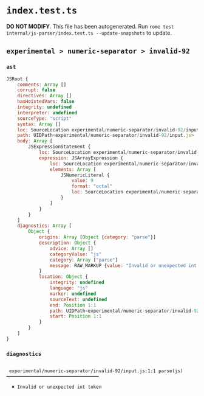 # `index.test.ts`

**DO NOT MODIFY**. This file has been autogenerated. Run `rome test internal/js-parser/index.test.ts --update-snapshots` to update.

## `experimental > numeric-separator > invalid-92`

### `ast`

```javascript
JSRoot {
	comments: Array []
	corrupt: false
	directives: Array []
	hasHoistedVars: false
	integrity: undefined
	interpreter: undefined
	sourceType: "script"
	syntax: Array []
	loc: SourceLocation experimental/numeric-separator/invalid-92/input.js 1:0-2:0
	path: UIDPath<experimental/numeric-separator/invalid-92/input.js>
	body: Array [
		JSExpressionStatement {
			loc: SourceLocation experimental/numeric-separator/invalid-92/input.js 1:0-1:8
			expression: JSArrayExpression {
				loc: SourceLocation experimental/numeric-separator/invalid-92/input.js 1:0-1:8
				elements: Array [
					JSNumericLiteral {
						value: 9
						format: "octal"
						loc: SourceLocation experimental/numeric-separator/invalid-92/input.js 1:1-1:7
					}
				]
			}
		}
	]
	diagnostics: Array [
		Object {
			origins: Array [Object {category: "parse"}]
			description: Object {
				advice: Array []
				categoryValue: "js"
				category: Array ["parse"]
				message: RAW_MARKUP {value: "Invalid or unexpected int token"}
			}
			location: Object {
				integrity: undefined
				language: "js"
				marker: undefined
				sourceText: undefined
				end: Position 1:1
				path: UIDPath<experimental/numeric-separator/invalid-92/input.js>
				start: Position 1:1
			}
		}
	]
}
```

### `diagnostics`

```

 experimental/numeric-separator/invalid-92/input.js:1:1 parse(js) ━━━━━━━━━━━━━━━━━━━━━━━━━━━━━━━━━━

  ✖ Invalid or unexpected int token


```
